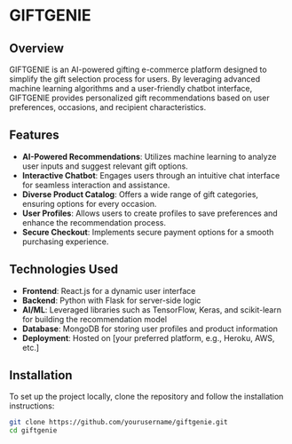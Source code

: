 # GIFTGENIE

## Overview
GIFTGENIE is an AI-powered gifting e-commerce platform designed to simplify the gift selection process for users. By leveraging advanced machine learning algorithms and a user-friendly chatbot interface, GIFTGENIE provides personalized gift recommendations based on user preferences, occasions, and recipient characteristics.

## Features
- **AI-Powered Recommendations**: Utilizes machine learning to analyze user inputs and suggest relevant gift options.
- **Interactive Chatbot**: Engages users through an intuitive chat interface for seamless interaction and assistance.
- **Diverse Product Catalog**: Offers a wide range of gift categories, ensuring options for every occasion.
- **User Profiles**: Allows users to create profiles to save preferences and enhance the recommendation process.
- **Secure Checkout**: Implements secure payment options for a smooth purchasing experience.

## Technologies Used
- **Frontend**: React.js for a dynamic user interface
- **Backend**: Python with Flask for server-side logic
- **AI/ML**: Leveraged libraries such as TensorFlow, Keras, and scikit-learn for building the recommendation model
- **Database**: MongoDB for storing user profiles and product information
- **Deployment**: Hosted on [your preferred platform, e.g., Heroku, AWS, etc.]

## Installation
To set up the project locally, clone the repository and follow the installation instructions:

```bash
git clone https://github.com/yourusername/giftgenie.git
cd giftgenie
